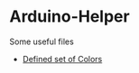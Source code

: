 # Arduino-Helper
Some useful files
- [Defined set of Colors](https://github.com/Dmytro-Hryshyn/Arduino-Helper/blob/master/Colors.h)
